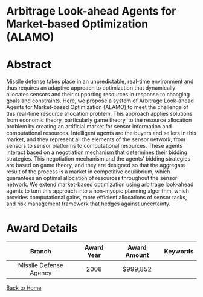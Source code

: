 
Arbitrage Look-ahead Agents for Market-based Optimization (ALAMO)
=================================================================

# Abstract


Missile defense takes place in an unpredictable, real-time environment and thus requires an adaptive approach to optimization that dynamically allocates sensors and their supporting resources in response to changing goals and constraints. Here, we propose a system of Arbitrage Look-ahead Agents for Market-based Optimization (ALAMO) to meet the challenge of this real-time resource allocation problem. This approach applies solutions from economic theory, particularly game theory, to the resource allocation problem by creating an artificial market for sensor information and computational resources. Intelligent agents are the buyers and sellers in this market, and they represent all the elements of the sensor network, from sensors to sensor platforms to computational resources. These agents interact based on a negotiation mechanism that determines their bidding strategies. This negotiation mechanism and the agents’ bidding strategies are based on game theory, and they are designed so that the aggregate result of the process is a market in competitive equilibrium, which guarantees an optimal allocation of resources throughout the sensor network. We extend market-based optimization using arbitrage look-ahead agents to turn this approach into a non-myopic planning algorithm, which provides computational gains, more efficient allocations of sensor tasks, and risk management framework that hedges against uncertainty.  

# Award Details

|Branch|Award Year|Award Amount|Keywords|
| :---: | :---: | :---: | :---: |
|Missile Defense Agency|2008|$999,852||
  
  


[Back to Home](https://github.com/chrischow/dod_sbir_awards#96)
